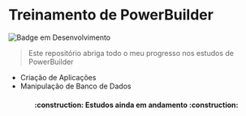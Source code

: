# Treinamento de PowerBuilder
![Badge em Desenvolvimento](http://img.shields.io/static/v1?label=STATUS&message=EM%20DESENVOLVIMENTO&color=GREEN&style=for-the-badge)
> Este repositório abriga todo o meu progresso nos estudos de PowerBuilder
- Criação de Aplicações
- Manipulação de Banco de Dados
<h4 align="center"> 
    :construction: Estudos ainda em andamento :construction:
    </h4>
